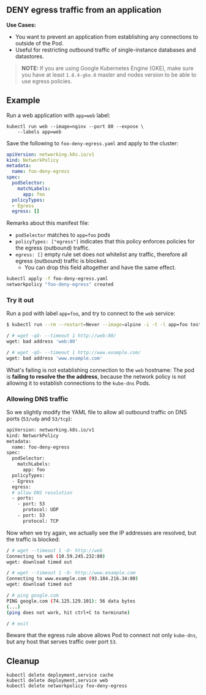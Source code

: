 ## DENY egress traffic from an application

**Use Cases:**

- You want to prevent an application from establishing any connections to
  outside of the Pod.
- Useful for restricting outbound traffic of single-instance databases and
  datastores.

> **NOTE:** If you are using Google Kubernetes Engine (GKE), make sure you have
> at least `1.8.4-gke.0` master and nodes version to be able to use egress
> policies.

## Example

Run a web application with `app=web` label:

    kubectl run web --image=nginx --port 80 --expose \
        --labels app=web

Save the following to `foo-deny-egress.yaml` and apply to the cluster:

```yaml
apiVersion: networking.k8s.io/v1
kind: NetworkPolicy
metadata:
  name: foo-deny-egress
spec:
  podSelector:
    matchLabels:
      app: foo
  policyTypes:
  - Egress
  egress: []
```

Remarks about this manifest file:
- `podSelector` matches to `app=foo` pods
- `policyTypes: ["egress"]` indicates that this policy enforces policies for the
  egress (outbound) traffic.
- `egress: []` empty rule set does not whitelist any traffic, therefore all
  egress (outbound) traffic is blocked.
  - You can drop this field altogether and have the same effect.

```sh
kubectl apply -f foo-deny-egress.yaml
networkpolicy "foo-deny-egress" created
```

### Try it out

Run a pod with label `app=foo`, and try to connect to the `web` service:

```sh
$ kubectl run --rm --restart=Never --image=alpine -i -t -l app=foo test -- ash

/ # wget -qO- --timeout 1 http://web:80/
wget: bad address 'web:80'

/ # wget -qO- --timeout 1 http://www.example.com/
wget: bad address 'www.example.com'
```

What's failing is not establishing connection to the `web` hostname: The pod is
**failing to resolve the the address**, because the network policy is not
allowing it to establish connections to the `kube-dns` Pods.

### Allowing DNS traffic

So we slightly modify the YAML file to allow all outbound traffic on DNS ports
(`53/udp` and `53/tcp`):

```sh
apiVersion: networking.k8s.io/v1
kind: NetworkPolicy
metadata:
  name: foo-deny-egress
spec:
  podSelector:
    matchLabels:
      app: foo
  policyTypes:
  - Egress
  egress:
  # allow DNS resolution
  - ports:
    - port: 53
      protocol: UDP
    - port: 53
      protocol: TCP
```

Now when we try again, we actually see the IP addresses are resolved, but
the traffic is blocked:

```sh
/ # wget --timeout 1 -O- http://web
Connecting to web (10.59.245.232:80)
wget: download timed out

/ # wget --timeout 1 -O- http://www.example.com
Connecting to www.example.com (93.184.216.34:80)
wget: download timed out

/ # ping google.com
PING google.com (74.125.129.101): 56 data bytes
(...)
(ping does not work, hit ctrl+C to terminate)

/ # exit
```

Beware that the egress rule above allows Pod to connect not only `kube-dns`,
but any host that serves traffic over port `53`.

## Cleanup

```
kubectl delete deployment,service cache
kubectl delete deployment,service web
kubectl delete networkpolicy foo-deny-egress
```
